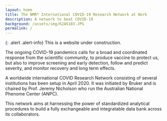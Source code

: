 ```yaml
---
layout: home
title: The NMR* International COVID-19 Research Network at Work
description: A network to beat COVID-19
background: /assets/img/K2A5183.JPG
permalink: /
---
```


{: .alert .alert-info}
This is a website under construction.

The ongoing COVID-19 pandemics calls for a broad and coordinated response from the scientific community, to produce vaccine to protect us, but also to improve screening and early detection, follow and predict severity, and monitor recovery and long term effects.   

A worldwide international COVID Research Network consisting of several institutions has been setup in April 2020. It was initiated by Bruker and is chaired by Prof. Jeremy Nicholson who run the Australian National Phenome Center (ANPC).

This network aims at harnessing the power of standardized analytical procedures to build a fully exchangeable and integratable data bank across its collaborators.



